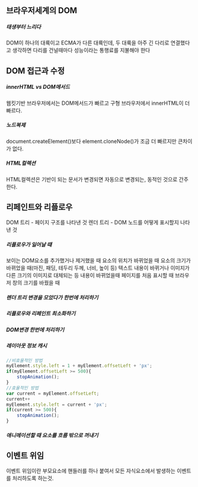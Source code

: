 ## 브라우저세계의 DOM
##### 태생부터 느리다
DOM이 하나의 대륙이고 ECMA가 다른 대륙인데, 두 대륙을 아주 긴 다리로 연결했다고 생각하면 
다리를 건널때마다 성능이라는 통행료를 지불해야 한다

## DOM 접근과 수정
##### innerHTML vs DOM메서드
웹킷기반 브라우저에서는 DOM메서드가 빠르고 구형 브라우저에서 innerHTML이 더 빠르다.
##### 노드복제
document.createElement()보다 element.cloneNode()가 조금 더 빠르지만 큰차이가 없다.
##### HTML컬렉션
HTML컬렉션은 기반이 되는 문서가 변경되면 자동으로 변경되는, 동적인 것으로 간주한다. 

## 리페인트와 리플로우
DOM 트리 - 페이지 구조를 나타낸 것
렌더 트리 - DOM 노드를 어떻게 표시할지 나타낸 것
##### 리플로우가 일어날 떄
보이는 DOM요소를 추가했거나 제거했을 때
요소의 위치가 바뀌었을 때
요소의 크기가 바뀌었을 때(마진, 패딩, 테두리 두께, 너비, 높이 등)
텍스트 내용이 바뀌거나 이미지가 다른 크기의 이미지로 대체되는 등 내용이 바뀌었을때
페이지를 처음 표시할 때
브라우저 창의 크기를 바꿨을 때
##### 렌더 트리 변경을 모았다가 한번에 처리하기
##### 리플로우와 리페인트 최소화하기
##### DOM변경 한번에 처리하기
##### 레이아웃 정보 캐시
```javascript
//비효율적인 방법
myElement.style.left = 1 + myElement.offsetLeft + 'px';
if(myElement.offsetLeft >= 500){
    stopAnimation();
}
//효율적인 방법
var current = myElement.offsetLeft;
current++
myElement.style.left = current + 'px';
if(current >= 500){
    stopAnimation();
}
```
##### 애니메이션할 때 요소를 흐름 밖으로 꺼내기

## 이벤트 위임
이벤트 위임이란 부모요소에 핸들러를 하나 붙여서 모든 자식요소에서 발생하는 이벤트를 처리하도록 하는것.

